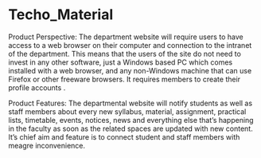 # Techo_Material
Product Perspective: 
The department website will require users to have access to a web browser on their computer and connection to the intranet of the department.
This means that the users of the site do not need to invest in any other software, just a Windows based PC which comes installed with a web browser, and any non-Windows machine that can use Firefox or other freeware browsers. 
It requires members to create their profile accounts .  

Product Features:
The departmental website will notify students as well as staff members about every new syllabus, material, assignment, practical lists, timetable, events, notices, news and everything else that’s happening in the faculty as soon as the related spaces are updated with new content. 
It’s chief aim and feature is to connect student and staff members with meagre inconvenience.  

